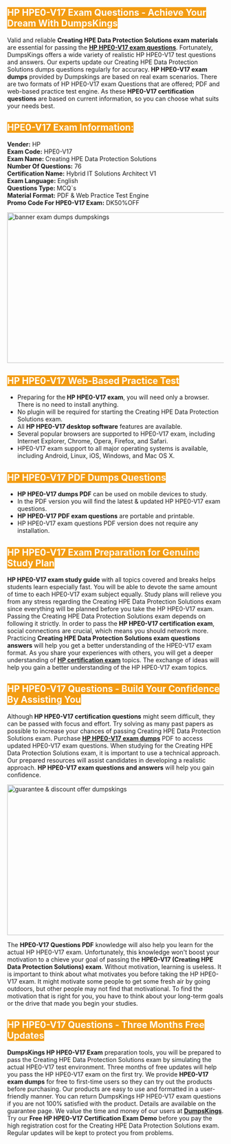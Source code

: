 <h2><span style="color:#ffffff"><strong><span style="background-color:#f39c12">HP HPE0-V17 Exam Questions - Achieve Your Dream With DumpsKings</span></strong></span></h2> <p>Valid and reliable <strong>Creating HPE Data Protection Solutions exam materials</strong> are essential for passing the <u><strong><a href="https://www.dumpskings.com/hp/hpe0-v17/dumps-questions">HP HPE0-V17 exam questions</a></strong></u>. Fortunately, DumpsKings offers a wide variety of realistic HP HPE0-V17 test questions and answers. Our experts update our Creating HPE Data Protection Solutions dumps questions regularly for accuracy.<strong> HP HPE0-V17 exam dumps</strong> provided by Dumpskings are based on real exam scenarios. There are two formats of HP HPE0-V17 exam Questions that are offered; PDF and web-based practice test engine. As these <strong>HPE0-V17 certification questions</strong> are based on current information, so you can choose what suits your needs best.</p> <h2><span style="color:#ffffff"><strong><span style="background-color:#f39c12">HPE0-V17 Exam Information:</span></strong></span></h2> <p><strong>Vender:</strong> HP<br /> <strong>Exam Code:</strong> HPE0-V17<br /> <strong>Exam Name: </strong>Creating HPE Data Protection Solutions<br /> <strong>Number Of Questions:</strong> 76<br /> <strong>Certification Name:</strong> Hybrid IT Solutions Architect V1<br /> <strong>Exam Language:</strong> English<br /> <strong>Questions Type: </strong>MCQ`s<br /> <strong>Material Format:</strong> PDF & Web Practice Test Engine<br /> <strong>Promo Code For HPE0-V17 Exam:</strong> DK50%OFF</p> <p><a href="https://www.dumpskings.com/hp/hpe0-v17/dumps-questions" rel="no-follow"><img height="350px" width="750px"  alt="banner exam dumps dumpskings" src="https://www.certcollections.com/uploads/content/featuresdumpskings.jpg" /></a></p> <h2><span style="color:#ffffff"><strong><span style="background-color:#f39c12">HP HPE0-V17 Web-Based Practice Test</span></strong></span></h2> <ul> <li>Preparing for the<strong> HP HPE0-V17 exam</strong>, you will need only a browser. There is no need to install anything.</li> <li>No plugin will be required for starting the Creating HPE Data Protection Solutions exam.</li> <li>All <strong>HP HPE0-V17 desktop software</strong> features are available.</li> <li>Several popular browsers are supported to HPE0-V17 exam, including Internet Explorer, Chrome, Opera, Firefox, and Safari.</li> <li>HPE0-V17 exam support to all major operating systems is available, including Android, Linux, iOS, Windows, and Mac OS X.</li> </ul> <h2><span style="color:#ffffff"><strong><span style="background-color:#f39c12">HP HPE0-V17 PDF Dumps Questions</span></strong></span></h2> <ul> <li><strong>HP HPE0-V17 dumps PDF</strong> can be used on mobile devices to study.</li> <li>In the PDF version you will find the latest & updated HP HPE0-V17 exam questions.</li> <li><strong>HP HPE0-V17 PDF exam questions</strong> are portable and printable.</li> <li>HP HPE0-V17 exam questions PDF version does not require any installation.</li> </ul> <h2><span style="color:#ffffff"><strong><span style="background-color:#f39c12">HP HPE0-V17 Exam Preparation for Genuine Study Plan</span></strong></span></h2> <p><strong>HP HPE0-V17 exam study guide</strong> with all topics covered and breaks helps students learn especially fast. You will be able to devote the same amount of time to each HPE0-V17 exam subject equally. Study plans will relieve you from any stress regarding the Creating HPE Data Protection Solutions exam since everything will be planned before you take the HP HPE0-V17 exam. Passing the Creating HPE Data Protection Solutions exam depends on following it strictly. In order to pass the <strong>HP HPE0-V17 certification exam</strong>, social connections are crucial, which means you should network more. Practicing <strong>Creating HPE Data Protection Solutions exam questions answers</strong> will help you get a better understanding of the HPE0-V17 exam format. As you share your experiences with others, you will get a deeper understanding of <u><strong><a href="https://www.dumpskings.com/hp/questions">HP certification exam</a></strong></u> topics. The exchange of ideas will help you gain a better understanding of the HP HPE0-V17 exam topics.</p> <h2><span style="color:#ffffff"><strong><span style="background-color:#f39c12">HP HPE0-V17 Questions - Build Your Confidence By Assisting You</span></strong></span></h2> <p>Although<strong> HP HPE0-V17 certification questions</strong> might seem difficult, they can be passed with focus and effort. Try solving as many past papers as possible to increase your chances of passing Creating HPE Data Protection Solutions exam. Purchase <strong><a href="https://www.dumpskings.com/hp/hpe0-v17/dumps-questions">HP HPE0-V17 exam dumps</a></strong> PDF to access updated HPE0-V17 exam questions. When studying for the Creating HPE Data Protection Solutions exam, it is important to use a technical approach. Our prepared resources will assist candidates in developing a realistic approach. <strong>HP HPE0-V17 exam questions and answers</strong> will help you gain confidence.</p> <p><a href="https://www.dumpskings.com/hp/hpe0-v17/dumps-questions" rel="no-follow"><img height="350px" width="750px"  alt="guarantee & discount offer dumpskings" src="https://www.certcollections.com/uploads/content/discountdumpskings.jpg" /></a></p> <p>The <strong>HPE0-V17 Questions PDF</strong> knowledge will also help you learn for the actual HP HPE0-V17 exam. Unfortunately, this knowledge won't boost your motivation to a chieve your goal of passing the <strong>HPE0-V17 (Creating HPE Data Protection Solutions) exam</strong>. Without motivation, learning is useless. It is important to think about what motivates you before taking the HP HPE0-V17 exam. It might motivate some people to get some fresh air by going outdoors, but other people may not find that motivational. To find the motivation that is right for you, you have to think about your long-term goals or the drive that made you begin your studies.</p> <h2><span style="color:#ffffff"><strong><span style="background-color:#f39c12">HP HPE0-V17 Questions - Three Months Free Updates</span></strong></span></h2> <p><strong>DumpsKings HP HPE0-V17 Exam</strong> preparation tools, you will be prepared to pass the Creating HPE Data Protection Solutions exam by simulating the actual HPE0-V17 test environment. Three months of free updates will help you pass the HP HPE0-V17 exam on the first try. We provide <strong>HPE0-V17 exam dumps</strong> for free to first-time users so they can try out the products before purchasing. Our products are easy to use and formatted in a user-friendly manner. You can return DumpsKings HP HPE0-V17 exam questions if you are not 100% satisfied with the product. Details are available on the guarantee page. We value the time and money of our users at <u><strong><a href="https://www.dumpskings.com/">DumpsKings</a></strong></u>. Try our <strong>Free HP HPE0-V17 Certification Exam Demo</strong> before you pay the high registration cost for the Creating HPE Data Protection Solutions exam. Regular updates will be kept to protect you from problems.</p>
